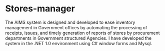 # Stores-manager
The AIMS system is designed and developed to ease inventory management in Government offices by automating the processing of receipts, issues, and timely generation of reports of stores by procurement departments in Government structured Agencies.
I have developed the system in the .NET 1.0 environment using C# window forms and Mysql.

